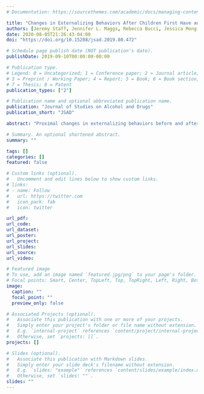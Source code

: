 ```yaml
---
# Documentation: https://sourcethemes.com/academic/docs/managing-content/

title: "Changes in Externalizing Behaviors After Children First Have an Alcoholic Drink and First Drink Heavily"
authors: [Jeremy Staff, Jennifer L. Maggs, Rebecca Bucci, Jessica Mongilio]
date: 2020-08-05T21:26:43-04:00
doi: "https://doi.org/10.15288/jsad.2019.80.472"

# Schedule page publish date (NOT publication's date).
publishDate: 2019-09-10T00:00:00-00:00

# Publication type.
# Legend: 0 = Uncategorized; 1 = Conference paper; 2 = Journal article;
# 3 = Preprint / Working Paper; 4 = Report; 5 = Book; 6 = Book section;
# 7 = Thesis; 8 = Patent
publication_types: ["2"]

# Publication name and optional abbreviated publication name.
publication: "Journal of Studies on Alcohol and Drugs"
publication_short: "JSAD"

abstract: "Proximal changes in externalizing behaviors before and after children and early adolescents have their first alcoholic drink and first heavy drinking episode are examined using intergenerational, prospective data from the ongoing U.K. national Millennium Cohort Study (10,529 child–parent pairs followed over 35,406 occasions)."

# Summary. An optional shortened abstract.
summary: ""

tags: []
categories: []
featured: false

# Custom links (optional).
#   Uncomment and edit lines below to show custom links.
# links:
# - name: Follow
#   url: https://twitter.com
#   icon_pack: fab
#   icon: twitter

url_pdf:
url_code:
url_dataset:
url_poster:
url_project:
url_slides:
url_source:
url_video:

# Featured image
# To use, add an image named `featured.jpg/png` to your page's folder. 
# Focal points: Smart, Center, TopLeft, Top, TopRight, Left, Right, BottomLeft, Bottom, BottomRight.
image:
  caption: ""
  focal_point: ""
  preview_only: false

# Associated Projects (optional).
#   Associate this publication with one or more of your projects.
#   Simply enter your project's folder or file name without extension.
#   E.g. `internal-project` references `content/project/internal-project/index.md`.
#   Otherwise, set `projects: []`.
projects: []

# Slides (optional).
#   Associate this publication with Markdown slides.
#   Simply enter your slide deck's filename without extension.
#   E.g. `slides: "example"` references `content/slides/example/index.md`.
#   Otherwise, set `slides: ""`.
slides: ""
---
```

